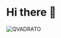 # Hi there 👋

![QVADRATO](https://i.pinimg.com/originals/1a/44/3b/1a443b4e24fa04f2efd7da97bc7552c3.jpg)
